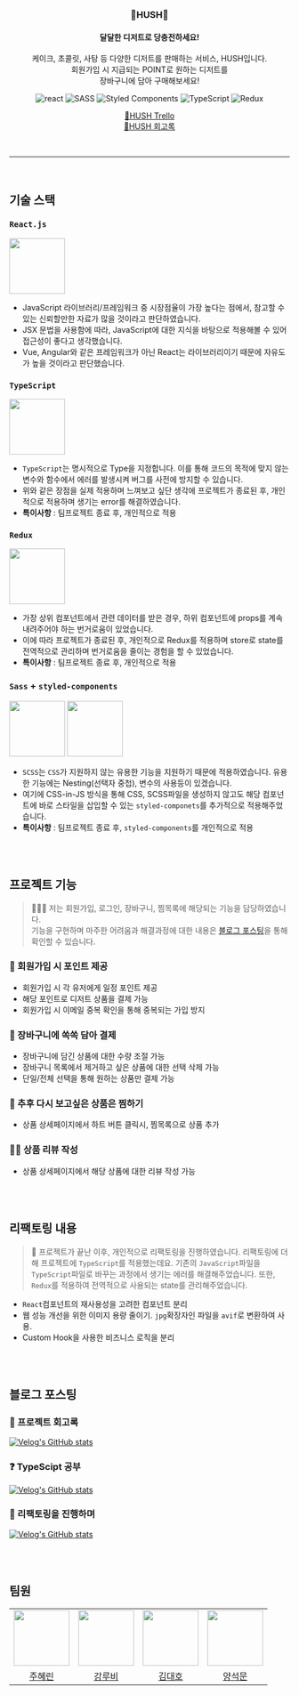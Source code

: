 <br>

<div align="center">

<h3>🍰HUSH🍰</h3>
<h4>달달한 디저트로 당충전하세요!</h4>

<p align="center">케이크, 초콜릿, 사탕 등 다양한 디저트를 판매하는 서비스, HUSH입니다. <br />회원가입 시 지급되는 POINT로 원하는 디저트를<br /> 장바구니에 담아 구매해보세요!</p>

![react](https://img.shields.io/badge/React-20232A?style=flat-square&logo=react&logoColor=61DAFB)
![SASS](https://img.shields.io/badge/Sass-CC6699?style=flat-square&logo=sass&logoColor=white)
![Styled Components](https://img.shields.io/badge/styled--components-DB7093?style=flat-square&logo=styled-components&logoColor=white)
![TypeScript](https://img.shields.io/badge/TypeScript-3178C6?style=flat-square&logo=typescript&logoColor=white)
![Redux](https://img.shields.io/badge/Redux-764ABC?style=flat-square&logo=redux&logoColor=white)

[📆HUSH Trello](https://trello.com/b/SqYg2cLN/hush)<br/>
[📝HUSH 회고록](https://velog.io/@hye_rin/%ED%97%88%EC%89%AC-%ED%94%84%EB%A1%9C%EC%A0%9D%ED%8A%B8-%ED%9A%8C%EA%B3%A0%EB%A1%9D)

</div>

<br>

---

<br>

## 기술 스택

### `React.js`

<img src="https://user-images.githubusercontent.com/93499154/208901555-8b899340-9db1-465f-980b-24156cf4ba58.png" width="100">

- JavaScript 라이브러리/프레임워크 중 시장점율이 가장 높다는 점에서, 참고할 수 있는 신뢰할만한 자료가 많을 것이라고 판단하였습니다.
- JSX 문법을 사용함에 따라, JavaScript에 대한 지식을 바탕으로 적용해볼 수 있어 접근성이 좋다고 생각했습니다.
- Vue, Angular와 같은 프레임워크가 아닌 React는 라이브러리이기 때문에 자유도가 높을 것이라고 판단했습니다.

### `TypeScript`

<img src="https://user-images.githubusercontent.com/93499154/209255394-b544d747-2257-46bf-8014-08c59d152c94.png" width="100">

- `TypeScript`는 명시적으로 Type을 지정합니다. 이를 통해 코드의 목적에 맞지 않는 변수와 함수에서 에러를 발생시켜 버그를 사전에 방지할 수 있습니다.
- 위와 같은 장점을 실제 적용하며 느껴보고 싶단 생각에 프로젝트가 종료된 후, 개인적으로 적용하며 생기는 error를 해결하였습니다.
- <strong>특이사항</strong> : 팀프로젝트 종료 후, 개인적으로 적용

### `Redux`

<img src="https://user-images.githubusercontent.com/93499154/209255516-c0c2ab95-e23a-4cff-8d3c-5a9133b5d1b0.png" width="100">

- 가장 상위 컴포넌트에서 관련 데이터를 받은 경우, 하위 컴포넌트에 props를 계속 내려주어야 하는 번거로움이 있었습니다.
- 이에 따라 프로젝트가 종료된 후, 개인적으로 Redux를 적용하며 store로 state를 전역적으로 관리하며 번거로움을 줄이는 경험을 할 수 있었습니다.
- <strong>특이사항</strong> : 팀프로젝트 종료 후, 개인적으로 적용

### `Sass` + `styled-components`

<img src="https://user-images.githubusercontent.com/93499154/209255676-7706f7c0-b53e-4d38-a4ff-c1d8d21b4745.png" width="100" style="display:inline-block">
<img src="https://user-images.githubusercontent.com/93499154/208901425-d5ce739f-f867-4cd9-8090-048b2575096f.png" width="100" style="display:inline-block">

- `SCSS`는 `CSS`가 지원하지 않는 유용한 기능을 지원하기 때문에 적용하였습니다. 유용한 기능에는 Nesting(선택자 중첩), 변수의 사용등이 있겠습니다.
- 여기에 CSS-in-JS 방식을 통해 CSS, SCSS파일을 생성하지 않고도 해당 컴포넌트에 바로 스타일을 삽입할 수 있는 `styled-componets`를 추가적으로 적용해주었습니다.
- <strong>특이사항</strong> : 팀프로젝트 종료 후, `styled-components`를 개인적으로 적용

<br><br>

## 프로젝트 기능

> 🙋🏻‍♀️ 저는 회원가입, 로그인, 장바구니, 찜목록에 해당되는 기능을 담당하였습니다. <br /> 기능을 구현하며 마주한 어려움과 해결과정에 대한 내용은 <a href="https://velog.io/@hye_rin/React-%EB%9F%AC%EC%89%AC%EC%BD%94%EB%A6%AC%EC%95%84-%ED%81%B4%EB%A1%A0-%ED%94%84%EB%A1%9C%EC%A0%9D%ED%8A%B8-%ED%9A%8C%EA%B3%A0">블로그 포스팅</a>을 통해 확인할 수 있습니다.

### 🔐 회원가입 시 포인트 제공

- 회원가입 시 각 유저에게 일정 포인트 제공
- 해당 포인트로 디저트 상품을 결제 가능
- 회원가입 시 이메일 중복 확인을 통해 중복되는 가입 방지

### 🛒 장바구니에 쏙쏙 담아 결제

- 장바구니에 담긴 상품에 대한 수량 조절 가능
- 장바구니 목록에서 제거하고 싶은 상품에 대한 선택 삭제 가능
- 단일/전체 선택을 통해 원하는 상품만 결제 가능

### 💝 추후 다시 보고싶은 상품은 찜하기

- 상품 상세페이지에서 하트 버튼 클릭시, 찜목록으로 상품 추가

### ✍🏻 상품 리뷰 작성

- 상품 상세페이지에서 해당 상품에 대한 리뷰 작성 가능

<br><br>

## 리팩토링 내용

> 📗 프로젝트가 끝난 이후, 개인적으로 리팩토링을 진행하였습니다. 리팩토링에 더해 프로젝트에 `TypeScript`를 적용했는데요. 기존의 `JavaScript`파일을 `TypeScript`파일로 바꾸는 과정에서 생기는 에러를 해결해주었습니다. 또한, `Redux`를 적용하여 전역적으로 사용되는 state를 관리해주었습니다.

- `React`컴포넌트의 재사용성을 고려한 컴포넌트 분리
- 웹 성능 개선을 위한 이미지 용량 줄이기. `jpg`확장자인 파일을 `avif`로 변환하여 사용.
- Custom Hook을 사용한 비즈니스 로직을 분리

<br><br>

## 블로그 포스팅

### 📝 프로젝트 회고록

[![Velog's GitHub stats](https://velog-readme-stats.vercel.app/api?name=hye_rin&slug=허쉬-프로젝트-회고록&color=dark)](https://velog.io/@hye_rin/%ED%97%88%EC%89%AC-%ED%94%84%EB%A1%9C%EC%A0%9D%ED%8A%B8-%ED%9A%8C%EA%B3%A0%EB%A1%9D)

### ❓ TypeScipt 공부

[![Velog's GitHub stats](https://velog-readme-stats.vercel.app/api?name=hye_rin&slug=TypeScript-타입스크립트를-사용하는-이유는-뭘까&color=dark)](https://velog.io/@hye_rin/TypeScript-%ED%83%80%EC%9E%85%EC%8A%A4%ED%81%AC%EB%A6%BD%ED%8A%B8%EB%A5%BC-%EC%82%AC%EC%9A%A9%ED%95%98%EB%8A%94-%EC%9D%B4%EC%9C%A0%EB%8A%94-%EB%AD%98%EA%B9%8C)

### 📗 리팩토링을 진행하며

[![Velog's GitHub stats](https://velog-readme-stats.vercel.app/api?name=hye_rin&slug=리팩토링하며-신경썼던-것들에-대해&color=dark)](https://velog.io/@hye_rin/%EB%A6%AC%ED%8C%A9%ED%86%A0%EB%A7%81%ED%95%98%EB%A9%B0-%EC%8B%A0%EA%B2%BD%EC%8D%BC%EB%8D%98-%EA%B2%83%EB%93%A4%EC%97%90-%EB%8C%80%ED%95%B4)

<br><br>

## 팀원

<table>
    <tr>
        <td align="center"><img src="https://user-images.githubusercontent.com/93499154/208896343-59b34c50-f89a-4ceb-8e7d-1a6bdd0a0a18.png" width="100"></td>
        <td align="center"><img src="https://user-images.githubusercontent.com/93499154/209254068-b20c2007-d898-4967-b771-a8a09eae9fbc.png" width="100">
        </td>
        <td align="center"><img src="https://user-images.githubusercontent.com/93499154/209254184-2773caa6-58f9-4544-95b1-c8a8a2ef997a.png" width="100"></td>
        <td align="center"><img src="https://user-images.githubusercontent.com/93499154/209254234-16755cad-776b-46a4-b537-6549d20e167d.png" width="100"></td>
    </tr>
    <tr>
        <td align="center"><a href="https://github.com/HyeRrin">주혜린</a></td>
        <td align="center"><a href="https://github.com/kangrubi">강루비</a></td>
        <td align="center"><a href="https://github.com/daehoddunddun">김대호</a></td>
        <td align="center"><a href="https://github.com/tjrans9248">양석문</a></td>
    </tr>
</table>
